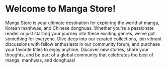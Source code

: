 # Welcome to Manga Store!

Manga Store is your ultimate destination for exploring the world of manga, Korean manhwas, and Chinese donghuas. Whether you're a passionate reader or just starting your journey into these exciting genres, we’ve got something for everyone. Dive deep into our curated collections, join vibrant discussions with fellow enthusiasts in our community forum, and purchase your favorite titles to enjoy anytime. Discover new stories, share your thoughts, and be part of a global community that celebrates the best of manga, manhwas, and donghuas!